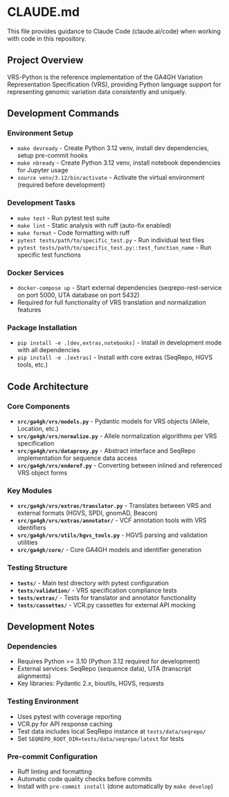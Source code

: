 # CLAUDE.md

This file provides guidance to Claude Code (claude.ai/code) when working with code in this repository.

## Project Overview

VRS-Python is the reference implementation of the GA4GH Variation Representation Specification (VRS), providing Python language support for representing genomic variation data consistently and uniquely.

## Development Commands

### Environment Setup
- `make devready` - Create Python 3.12 venv, install dev dependencies, setup pre-commit hooks
- `make nbready` - Create Python 3.12 venv, install notebook dependencies for Jupyter usage
- `source venv/3.12/bin/activate` - Activate the virtual environment (required before development)

### Development Tasks
- `make test` - Run pytest test suite
- `make lint` - Static analysis with ruff (auto-fix enabled)
- `make format` - Code formatting with ruff
- `pytest tests/path/to/specific_test.py` - Run individual test files
- `pytest tests/path/to/specific_test.py::test_function_name` - Run specific test functions

### Docker Services
- `docker-compose up` - Start external dependencies (seqrepo-rest-service on port 5000, UTA database on port 5432)
- Required for full functionality of VRS translation and normalization features

### Package Installation
- `pip install -e .[dev,extras,notebooks]` - Install in development mode with all dependencies
- `pip install -e .[extras]` - Install with core extras (SeqRepo, HGVS tools, etc.)

## Code Architecture

### Core Components
- **`src/ga4gh/vrs/models.py`** - Pydantic models for VRS objects (Allele, Location, etc.)
- **`src/ga4gh/vrs/normalize.py`** - Allele normalization algorithms per VRS specification
- **`src/ga4gh/vrs/dataproxy.py`** - Abstract interface and SeqRepo implementation for sequence data access
- **`src/ga4gh/vrs/enderef.py`** - Converting between inlined and referenced VRS object forms

### Key Modules
- **`src/ga4gh/vrs/extras/translator.py`** - Translates between VRS and external formats (HGVS, SPDI, gnomAD, Beacon)
- **`src/ga4gh/vrs/extras/annotator/`** - VCF annotation tools with VRS identifiers
- **`src/ga4gh/vrs/utils/hgvs_tools.py`** - HGVS parsing and validation utilities
- **`src/ga4gh/core/`** - Core GA4GH models and identifier generation

### Testing Structure
- **`tests/`** - Main test directory with pytest configuration
- **`tests/validation/`** - VRS specification compliance tests
- **`tests/extras/`** - Tests for translator and annotator functionality
- **`tests/cassettes/`** - VCR.py cassettes for external API mocking

## Development Notes

### Dependencies
- Requires Python >= 3.10 (Python 3.12 required for development)
- External services: SeqRepo (sequence data), UTA (transcript alignments)
- Key libraries: Pydantic 2.x, bioutils, HGVS, requests

### Testing Environment
- Uses pytest with coverage reporting
- VCR.py for API response caching
- Test data includes local SeqRepo instance at `tests/data/seqrepo/`
- Set `SEQREPO_ROOT_DIR=tests/data/seqrepo/latest` for tests

### Pre-commit Configuration
- Ruff linting and formatting
- Automatic code quality checks before commits
- Install with `pre-commit install` (done automatically by `make develop`)
